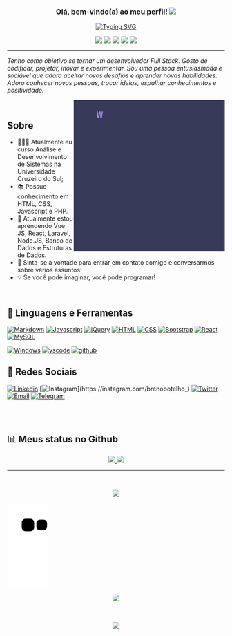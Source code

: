 <h3 align="center">
  Olá, bem-vindo(a) ao meu perfil!
  <img src="https://media.giphy.com/media/hvRJCLFzcasrR4ia7z/giphy.gif" width="28">
</h3>

<!-- https://readme-typing-svg.demolab.com/demo/ -->

<p align="center">
  <a href="https://git.io/typing-svg"><img src="https://readme-typing-svg.demolab.com?font=Fira+Code&duration=10000&pause=1000&center=true&vCenter=true&width=1000&lines=Ol%C3%A1%2C+eu+sou+o+Breno!;Tenho+21+anos+e+res%C3%ADduo+em+S%C3%A3o+Paulo%2FSP.;Atualmente+eu+estudo+An%C3%A1lise+e+Desenvolvimento+de+Sistemas.;Possuo+conhecimento+nas+linguagens+de;HTML5%2C+CSS3%2C+Javascript+e+PHP.;Estou+tamb%C3%A9m+aprendendo+novas+linguagens+de+programa%C3%A7%C3%A3o!;Com+foco+e+objetivo+em+sempre+aprender+coisas+novas;Assim%2C+propor+das+minhas+habilidades%2C+conhecimento+e+inova%C3%A7%C3%A3o;a+efic%C3%A1cia+de+um+trabalho+excelente+e+crescimento+profissional." alt="Typing SVG" /></a>
</p>

<!-- ICONES REDES SOCIAIS HEADER -->

<p align="center">
<a href="https://facebook.com/BrenooBotelho" target="_blank"><img src="https://img.shields.io/badge/Facebook-1877F2?style=for-the-badge&logo=facebook&logoColor=white" target="_blank"></a>
<a href="https://instagram.com/brenobotelho_" target="_blank"><img src="https://img.shields.io/badge/-Instagram-%23E4405F?style=for-the-badge&logo=instagram&logoColor=white" target="_blank"></a>
<a href="https://discordapp.com/users/811895895461199912/" target="_blank"><img src="https://img.shields.io/badge/Discord-5865F2?style=for-the-badge&logo=discord&logoColor=white" target="_blank"></a>
<a href = "mailto:bsbotelho2@gmail.com"><img src="https://img.shields.io/badge/Gmail-D14836?style=for-the-badge&logo=gmail&logoColor=white" target="_blank"></a>
<a href="https://www.linkedin.com/in/seu-usuário-linkedln-aqui" target="_blank"><img src="https://img.shields.io/badge/-LinkedIn-%230077B5?style=for-the-badge&logo=linkedin&logoColor=white" target="_blank"></a>
</p>
  
<hr />
 
_Tenho como objetivo se tornar um desenvolvedor Full Stack. Gosto de codificar, projetar, inovar e experimentar. Sou uma pessoa entusiasmada e sociável que adora aceitar novos desafios e aprender novas habilidades. Adoro conhecer novas pessoas, trocar ideias, espalhar conhecimentos e positividade._

<img src="./images/message.gif" width="350px" align="right">

<br>

## Sobre

* 👨🏻‍💻 Atualmente eu curso Análise e Desenvolvimento de Sistemas na Universidade Cruzeiro do Sul;
* 📚 Possuo conhecimento em HTML, CSS, Javascript e PHP. 
* 🌱 Atualmente estou aprendendo Vue JS, React, Laravel, Node.JS, Banco de Dados e Estruturas de Dados.
* 💬  Sinta-se à vontade para entrar em contato comigo e conversarmos sobre vários assuntos! 
* 💡 Se você pode imaginar, você pode programar! 

<br>

## 🧰 Linguagens e Ferramentas
[![Markdown](https://img.shields.io/badge/Markdown-000000?style=for-the-badge&logo=markdown&logoColor=white)](#)
[![Javascript](https://img.shields.io/badge/JavaScript-F7DF1E?style=for-the-badge&logo=javascript&logoColor=black)](#)
[![jQuery](https://img.shields.io/badge/jQuery-0769AD?style=for-the-badge&logo=jquery&logoColor=white)](#)
[![HTML](https://img.shields.io/badge/HTML5-E34F26?style=for-the-badge&logo=html5&logoColor=white)](#)
[![CSS](https://img.shields.io/badge/CSS3-1572B6?style=for-the-badge&logo=css3&logoColor=white)](#)
[![Bootstrap](https://img.shields.io/badge/bootstrap-7610F7.svg?&style=for-the-badge&logo=bootstrap&logoColor=fff)](#)
[![React](https://img.shields.io/badge/react-61DAFB.svg?&style=for-the-badge&logo=react&logoColor=fff)](#)
[![MySQL](https://img.shields.io/badge/mysql-blue?style=for-the-badge&logo=MySQL&logoColor=white)](#)

[![Windows](https://camo.githubusercontent.com/41281b9a32f13ac5b9d41ed9bae12c0de662f948f9bf59fd19df354fe49af146/68747470733a2f2f696d672e736869656c64732e696f2f62616467652f57696e646f77732d3030373844363f7374796c653d666f722d7468652d6261646765266c6f676f3d77696e646f7773266c6f676f436f6c6f723d7768697465)](#)
[![vscode](https://img.shields.io/badge/vscode-007ACC.svg?&style=for-the-badge&logo=visual-studio-code&logoColor=fff)](#)
[![github](https://img.shields.io/badge/github-000.svg?&style=for-the-badge&logo=github&logoColor=fff)](#)

## 👾 Redes Sociais


[![Linkedin](https://img.shields.io/badge/LinkedIn-0077B5?style=for-the-badge&logo=linkedin&logoColor=white&link=https://www.linkedin.com/in/breno-botelho/)](https://www.linkedin.com/in/breno-botelho/)
[![Instagram](https://img.shields.io/badge/Instagram-E4405F?style=for-the-badge&logo=instagram&logoColor=white&link=https://instagram.com/brenobotelho_)](https://instagram.com/brenobotelho_)
[![Twitter](https://img.shields.io/badge/Twitter-1DA1F2?style=for-the-badge&logo=twitter&logoColor=white&link=https://twitter.com/botelhobs)](https://twitter.com/botelhobs)
[![Email](https://img.shields.io/badge/Gmail-D14836?style=for-the-badge&logo=gmail&logoColor=white&link=mailto:bsbotelho2@gmail.com)](mailto:bsbotelho2@gmail.com)
[![Telegram](https://img.shields.io/badge/Telegram-2CA5E0?style=for-the-badge&logo=telegram&logoColor=white&link=https://t.me/+5511982717271)](https://t.me/+5511982717271)


<br>
<br>



## 📊 Meus status no Github

<p align="center">
<a href="https://github.com/brenobotelho">
  <img  width="50%" src="https://github-readme-stats-eight-theta.vercel.app/api?username=brenobotelho&show_icons=true&theme=algolia&include_all_commits=true&count_private=true"/>
  <img width="42%" src="https://github-readme-stats-eight-theta.vercel.app/api/top-langs/?username=brenobotelho&layout=compact&langs_count=8&theme=algolia"/>
</a>
</p>

<hr />

<br>

<p align="center">
	<img src="https://spotify-github-profile.vercel.app/api/view?uid=12181824518&cover_image=false&theme=default" />
</p>
  
  ![Snake animation](https://github.com/brenobotelho/brenobotelho/blob/output/github-contribution-grid-snake.svg)
  
  <!-- BRASIL --> 
  <p align="center">
    <a href="#"><img src="https://madewithlove.now.sh/br?heart=true&colorA=%2343bc34&colorB=%23ded70d&template=for-the-badge"></a>
  </p>
  
  <br>
  
  <p align="center"><a href="#"><img src="https://profile-counter.glitch.me/brenobotelho/count.svg"></a></p>
  <!-- BRASIL -->
  
 
  
<!-- https://github.com/DenverCoder1 -->
<!-- [https://github.com/DenverCoder1](https://github.com/anacaroliness9) -->
<!-- https://github.com/clcmo -->
<!-- https://github.com/Candida18 -->
<!-- https://github.com/danielcaballero796 -->
<!-- https://www.alura.com.br/artigos/como-criar-um-readme-para-seu-perfil-github?gclid=EAIaIQobChMIh_u6yJ3J-gIVHkBIAB1cJwdtEAAYASAAEgLun_D_BwE -->
<!-- https://github.com/iuricode/README-template/blob/main/badges/badges.md -->
<!-- https://github.com/coderjojo/creative-profile-readme -->
<!-- https://github.com/DanAzevedo -->

[linkedin]: [https://www.linkedin.com/in/mukul98s/](https://www.linkedin.com/in/breno-botelho-290412157)
[twitter]: https://twitter.com/brenoobotelho
[telegram]:https://t.me/..
[email]: mailto:bsbotelho2@gmail.com
 
  


